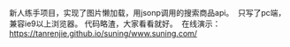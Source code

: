   新人练手项目，实现了图片懒加载，用jsonp调用的搜索商品api。
  只写了pc端，兼容ie9以上浏览器。
  代码略渣，大家看看就好。
  在线演示： https://tanrenjie.github.io/suning/www.suning.com/
